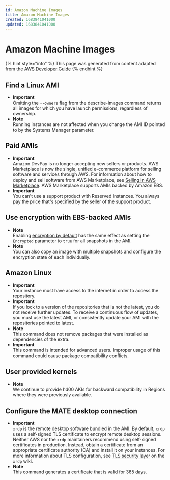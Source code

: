 ```yaml
---
id: Amazon Machine Images
title: Amazon Machine Images
created: 1683841041000
updated: 1683841041000
---
```

# Amazon Machine Images

{% hint style="info" %}
This page was generated from content adapted from the [AWS Developer Guide](https://github.com/awsdocs/amazon-ec2-user-guide.git)
{% endhint %}

## Find a Linux AMI

- **Important**  
Omitting the `--owners` flag from the describe\-images command returns all images for which you have launch permissions, regardless of ownership\.
- **Note**  
Running instances are not affected when you change the AMI ID pointed to by the Systems Manager parameter\.


## Paid AMIs

- **Important**  
Amazon DevPay is no longer accepting new sellers or products\. AWS Marketplace is now the single, unified e\-commerce platform for selling software and services through AWS\. For information about how to deploy and sell software from AWS Marketplace, see [Selling in AWS Marketplace](http://aws.amazon.com/marketplace/partners/management-tour)\. AWS Marketplace supports AMIs backed by Amazon EBS\.
- **Important**  
You can't use a support product with Reserved Instances\. You always pay the price that's specified by the seller of the support product\.


## Use encryption with EBS-backed AMIs

- **Note**  
Enabling [encryption by default](EBSEncryption.md#encryption-by-default) has the same effect as setting the `Encrypted` parameter to `true` for all snapshots in the AMI\.
- **Note**  
You can also copy an image with multiple snapshots and configure the encryption state of each individually\.


## Amazon Linux

- **Important**  
Your instance must have access to the internet in order to access the repository\.
- **Important**  
If you lock to a version of the repositories that is not the latest, you do not receive further updates\. To receive a continuous flow of updates, you must use the latest AMI, or consistently update your AMI with the repositories pointed to latest\.
- **Note**  
This command does not remove packages that were installed as dependencies of the extra\.
- **Important**  
This command is intended for advanced users\. Improper usage of this command could cause package compatibility conflicts\.


## User provided kernels

- **Note**  
We continue to provide hd00 AKIs for backward compatibility in Regions where they were previously available\.


## Configure the MATE desktop connection

- **Important**  
`xrdp` is the remote desktop software bundled in the AMI\. By default, `xrdp` uses a self\-signed TLS certificate to encrypt remote desktop sessions\. Neither AWS nor the `xrdp` maintainers recommend using self\-signed certificates in production\. Instead, obtain a certificate from an appropriate certificate authority \(CA\) and install it on your instances\. For more information about TLS configuration, see [TLS security layer](https://github.com/neutrinolabs/xrdp/wiki/TLS-security-layer) on the `xrdp` wiki\.
- **Note**  
This command generates a certificate that is valid for 365 days\.

